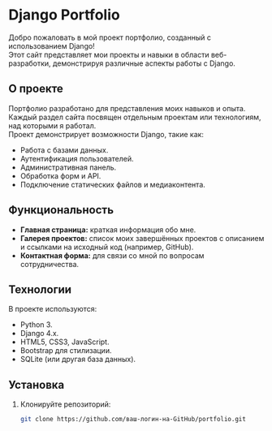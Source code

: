 # Django Portfolio  

Добро пожаловать в мой проект портфолио, созданный с использованием Django!  
Этот сайт представляет мои проекты и навыки в области веб-разработки, демонстрируя различные аспекты работы с Django.  

## О проекте  

Портфолио разработано для представления моих навыков и опыта.  
Каждый раздел сайта посвящен отдельным проектам или технологиям, над которыми я работал.  
Проект демонстрирует возможности Django, такие как:  
- Работа с базами данных.  
- Аутентификация пользователей.  
- Административная панель.  
- Обработка форм и API.  
- Подключение статических файлов и медиаконтента.  

## Функциональность  

- **Главная страница:** краткая информация обо мне.  
- **Галерея проектов:** список моих завершённых проектов с описанием и ссылками на исходный код (например, GitHub).  
- **Контактная форма:** для связи со мной по вопросам сотрудничества.  

## Технологии  

В проекте используются:  
- Python 3.  
- Django 4.x.  
- HTML5, CSS3, JavaScript.  
- Bootstrap для стилизации.  
- SQLite (или другая база данных).  

## Установка  

1. Клонируйте репозиторий:  
   ```bash
   git clone https://github.com/ваш-логин-на-GitHub/portfolio.git
